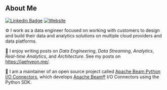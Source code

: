 ## About Me

[![Linkedin Badge](https://img.shields.io/badge/-LinkedIn-blue?style=flat&logo=Linkedin&logoColor=white&link=https://www.linkedin.com/in/jaehyeon-kim-76b93429/)](https://www.linkedin.com/in/jaehyeon-kim-76b93429/)
[![Website](https://img.shields.io/website?url=https%3A%2F%2Fjaehyeon.me)](https://jaehyeon.me)

⚙️ I work as a data engineer focused on working with customers to design and build their data and analytics solutions on multiple cloud providers and data platforms. 

📝 I enjoy writing posts on *Data Engineering*, *Data Streaming*, *Analytics*, *Real-time Analytics*, and *Architecture*. See my posts on https://jaehyeon.me/. 

👯 I am a maintainer of an open source project called [Apache Beam Python I/O Connectors](https://github.com/beam-pyio), which develops [Apache Beam®](https://beam.apache.org/) I/O Connectors using the Python SDK.

<!--
**jaehyeon-kim/jaehyeon-kim** is a ✨ _special_ ✨ repository because its `README.md` (this file) appears on your GitHub profile.

Here are some ideas to get you started:

- 🔭 I’m currently working on ...
- 🌱 I’m currently learning ...
- 👯 I’m looking to collaborate on ...
- 🤔 I’m looking for help with ...
- 💬 Ask me about ...
- 📫 How to reach me: ...
- 😄 Pronouns: ...
- ⚡ Fun fact: ...
-->
